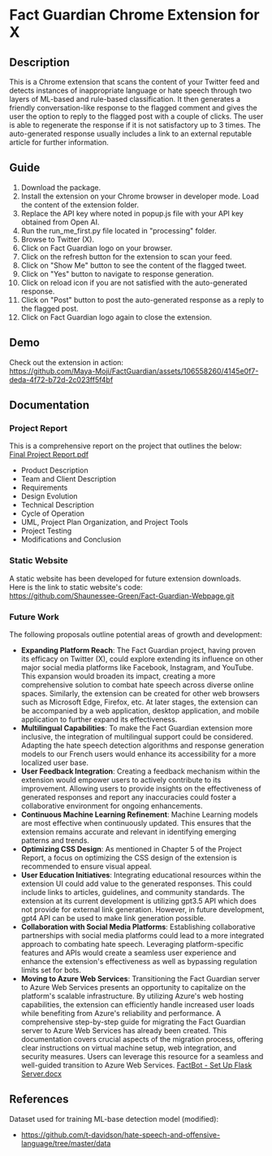 # Fact Guardian Chrome Extension for X

## Description
This is a Chrome extension that scans the content of your Twitter feed and detects instances of inappropriate language or hate speech through two layers of ML-based and rule-based classification. It then generates a friendly conversation-like response to the flagged comment and gives the user the option to reply to the flagged post with a couple of clicks. The user is able to regenerate the response if it is not satisfactory up to 3 times. The auto-generated response usually includes a link to an external reputable article for further information.


## Guide
1. Download the package.
2. Install the extension on your Chrome browser in developer mode. Load the content of the extension folder.
3. Replace the API key where noted in popup.js file with your API key obtained from Open AI.
4. Run the run_me_first.py file located in "processing" folder.
5. Browse to Twitter (X).
6. Click on Fact Guardian logo on your browser.
7. Click on the refresh button for the extension to scan your feed.
8. Click on "Show Me" button to see the content of the flagged tweet.
9. Click on "Yes" button to navigate to response generation.
10. Click on reload icon if you are not satisfied with the auto-generated response.
11. Click on "Post" button to post the auto-generated response as a reply to the flagged post.
12. Click on Fact Guardian logo again to close the extension.


## Demo
Check out the extension in action:\
https://github.com/Maya-Moji/FactGuardian/assets/106558260/4145e0f7-deda-4f72-b72d-2c023ff5f4bf


## Documentation
### Project Report
This is a comprehensive report on the project that outlines the below:\
[Final Project Report.pdf](https://github.com/Maya-Moji/FactGuardian/files/13604761/Final.Project.Report.pdf)
- Product Description
- Team and Client Description
- Requirements
- Design Evolution
- Technical Description
- Cycle of Operation
- UML, Project Plan Organization, and Project Tools
- Project Testing
- Modifications and Conclusion


### Static Website
A static website has been developed for future extension downloads. \
Here is the link to static website's code:\
https://github.com/Shaunessee-Green/Fact-Guardian-Webpage.git 


### Future Work
The following proposals outline potential areas of growth and development:
- **Expanding Platform Reach**: The Fact Guardian project, having proven its efficacy on Twitter (X), could explore extending its influence on other major social media platforms like Facebook, Instagram, and YouTube. This expansion would broaden its impact, creating a more comprehensive solution to combat hate speech across diverse online spaces. Similarly, the extension can be created for other web browsers such as Microsoft Edge, Firefox, etc. At later stages, the extension can be accompanied by a web application, desktop application, and mobile application to further expand its effectiveness.
- **Multilingual Capabilities**: To make the Fact Guardian extension more inclusive, the integration of multilingual support could be considered. Adapting the hate speech detection algorithms and response generation models to our French users would enhance its accessibility for a more localized user base.
- **User Feedback Integration**: Creating a feedback mechanism within the extension would empower users to actively contribute to its improvement. Allowing users to provide insights on the effectiveness of generated responses and report any inaccuracies could foster a collaborative environment for ongoing enhancements.
- **Continuous Machine Learning Refinement**: Machine Learning models are most effective when continuously updated. This ensures that the extension remains accurate and relevant in identifying emerging patterns and trends.
-	**Optimizing CSS Design**: As mentioned in Chapter 5 of the Project Report, a focus on optimizing the CSS design of the extension is recommended to ensure visual appeal. 
-	**User Education Initiatives**: Integrating educational resources within the extension UI could add value to the generated responses. This could include links to articles, guidelines, and community standards. The extension at its current development is utilizing gpt3.5 API which does not provide for external link generation. However, in future development, gpt4 API can be used to make link generation possible.
-	**Collaboration with Social Media Platforms**: Establishing collaborative partnerships with social media platforms could lead to a more integrated approach to combating hate speech. Leveraging platform-specific features and APIs would create a seamless user experience and enhance the extension's effectiveness as well as bypassing regulation limits set for bots.
-	**Moving to Azure Web Services**: Transitioning the Fact Guardian server to Azure Web Services presents an opportunity to capitalize on the platform's scalable infrastructure. By utilizing Azure's web hosting capabilities, the extension can efficiently handle increased user loads while benefiting from Azure's reliability and performance. A comprehensive step-by-step guide for migrating the Fact Guardian server to Azure Web Services has already been created. This documentation covers crucial aspects of the migration process, offering clear instructions on virtual machine setup, web integration, and security measures. Users can leverage this resource for a seamless and well-guided transition to Azure Web Services. 
[FactBot - Set Up Flask Server.docx](https://github.com/Maya-Moji/Fact-Guardian/files/13602553/FactBot.-.Set.Up.Flask.Server.docx)


## References
Dataset used for training ML-base detection model (modified):
- https://github.com/t-davidson/hate-speech-and-offensive-language/tree/master/data

